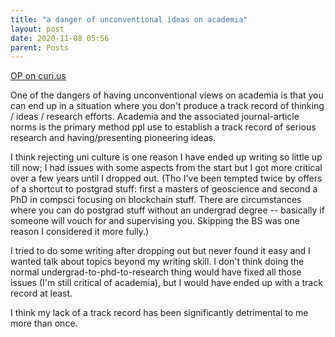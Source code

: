```yaml
---
title: "a danger of unconventional ideas on academia"
layout: post
date: 2020-11-08 05:56
parent: Posts
---
```


[OP on curi.us](http://curi.us/2380#18584)

One of the dangers of having unconventional views on academia is that you can end up in a situation where you don't produce a track record of thinking / ideas / research efforts. Academia and the associated journal-article norms is the primary method ppl use to establish a track record of serious research and having/presenting pioneering ideas.

I think rejecting uni culture is one reason I have ended up writing so little up till now; I had issues with some aspects from the start but I got more critical over a few years until I dropped out. (Tho I've been tempted twice by offers of a shortcut to postgrad stuff: first a masters of geoscience and second a PhD in compsci focusing on blockchain stuff. There are circumstances where you can do postgrad stuff without an undergrad degree -- basically if someone will vouch for and supervising you. Skipping the BS was one reason I considered it more fully.)

I tried to do some writing after dropping out but never found it easy and I wanted talk about topics beyond my writing skill. I don't think doing the normal undergrad-to-phd-to-research thing would have fixed all those issues (I'm still critical of academia), but I would have ended up with a track record at least.

I think my lack of a track record has been significantly detrimental to me more than once.

